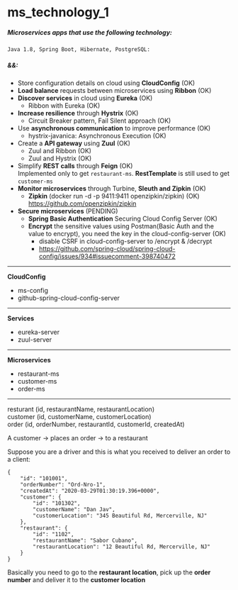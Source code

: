 # ms_technology_1
##### Microservices apps that use the following technology:  
`Java 1.8, Spring Boot, Hibernate, PostgreSQL:`  
##### &&:  
- Store configuration details on cloud using **CloudConfig**  (OK)
- **Load balance** requests between microservices using **Ribbon**  (OK)
- **Discover services** in cloud using **Eureka** (OK)
  - Ribbon with Eureka  (OK)
- **Increase resilience** through **Hystrix** (OK)
  - Circuit Breaker pattern, Fail Silent approach (OK)
- Use **asynchronous communication** to improve performance (OK)
  - hystrix-javanica: Asynchronous Execution  (OK)
- Create a **API gateway** using **Zuul** (OK)
  - Zuul and Ribbon (OK)
  - Zuul and Hystrix  (OK)
- Simplify **REST calls** through **Feign** (OK)  
Implemented only to get `restaurant-ms`. **RestTemplate** is still used to get `customer-ms`
- **Monitor microservices** through Turbine, **Sleuth and Zipkin**  (OK)
  - **Zipkin** (docker run -d -p 9411:9411 openzipkin/zipkin)   (OK)
  https://github.com/openzipkin/zipkin
- **Secure microservices** (PENDING)
  - **Spring Basic Authentication** Securing Cloud Config Server (OK)
  - **Encrypt** the sensitive values using Postman(Basic Auth and the value to encrypt), you need the key in the cloud-config-server  (OK)      
    - disable CSRF in cloud-config-server to /encrypt & /decrypt  
    - https://github.com/spring-cloud/spring-cloud-config/issues/934#issuecomment-398740472  
  
****************
**CloudConfig**  
- ms-config
- github-spring-cloud-config-server
**************** 
**Services**   
- eureka-server  
- zuul-server
****************
**Microservices**    
- restaurant-ms
- customer-ms
- order-ms   
****************
resturant (id, restaurantName, restaurantLocation)  
customer (id, customerName, customerLocation)  
order (id, orderNumber, restaurantId, customerId, createdAt)  

A customer -> places an order -> to a restaurant  

Suppose you are a driver and this is what you received to deliver an order to a client:
```
{
    "id": "101001",
    "orderNumber": "Ord-Nro-1",
    "createdAt": "2020-03-29T01:30:19.396+0000",
    "customer": {
        "id": "101302",
        "customerName": "Dan Jav",
        "customerLocation": "345 Beautiful Rd, Mercerville, NJ"
    },
    "restaurant": {
        "id": "1102",
        "restaurantName": "Sabor Cubano",
        "restaurantLocation": "12 Beautiful Rd, Mercerville, NJ"
    }
}
``` 

Basically you need to go to the **restaurant location**, pick up the **order number** and deliver it to the **customer location**
